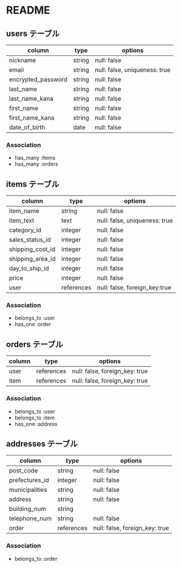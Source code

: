# README

## users テーブル

| column             | type       | options                       |
| ------------------ | ---------- | ----------------------------- |
| nickname           | string     | null: false                   |
| email              | string     | null: false, uniqueness: true |
| encrypted_password | string     | null: false                   |
| last_name          | string     | null: false                   |
| last_name_kana     | string     | null: false                   |
| first_name         | string     | null: false                   |
| first_name_kana    | string     | null: false                   |
| date_of_birth      | date       | null: false                   |

### Association
- has_many :items
- has_many :orders

## items テーブル

| column            | type       | options                       |
| ----------------- | ---------- | ----------------------------- |
| item_name         | string     | null: false                   |
| item_text         | text       | null: false, uniqueness: true |
| category_id       | integer    | null: false                   |
| sales_status_id   | integer    | null: false                   |
| shipping_cost_id  | integer    | null: false                   |
| shipping_area_id  | integer    | null: false                   |
| day_to_ship_id    | integer    | null: false                   |
| price             | integer    | null: false                   |
| user              | references | null: false, foreign_key:true |

### Association
- belongs_to :user
- has_one :order

## orders テーブル

| column            | type       | options                        |
| ----------------- | ---------- | ------------------------------ |
| user              | references | null: false, foreign_key: true |
| item              | references | null: false, foreign_key: true |

### Association
- belongs_to :user
- belongs_to :item
- has_one :address

## addresses テーブル

| column            | type       | options                        |
| ----------------- | ---------- | ------------------------------ |
| post_code         | string     | null: false                    |
| prefectures_id    | integer    | null: false                    |
| municipalities    | string     | null: false                    |
| address           | string     | null: false                    |
| building_num      | string     |                                |
| telephone_num     | string     | null: false                    |
| order             | references | null: false, foreign_key: true |

### Association
- belongs_to :order